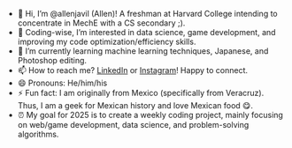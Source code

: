 - 👋 Hi, I’m @allenjavil (Allen)! A freshman at Harvard College intending to concentrate in MechE with a CS secondary ;).
- 👀 Coding-wise, I’m interested in data science, game development, and improving my code optimization/efficiency skills. 
- 🌱 I’m currently learning machine learning techniques, Japanese, and Photoshop editing.
- 📫 How to reach me? [LinkedIn](https://www.linkedin.com/in/allenga777/) or [Instagram](https://www.instagram.com/allenjavil/)! Happy to connect.
- 😄 Pronouns: He/him/his
- ⚡ Fun fact: I am originally from Mexico (specifically from Veracruz). Thus, I am a geek for Mexican history and love Mexican food 😋.
- ⏰ My goal for 2025 is to create a weekly coding project, mainly focusing on web/game development, data science, and problem-solving algorithms.
